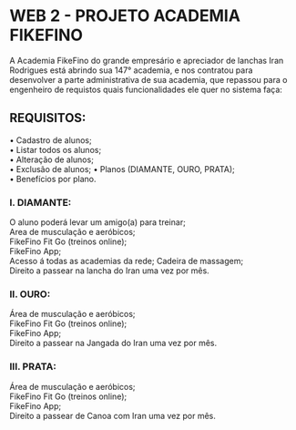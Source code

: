 # WEB 2 - PROJETO ACADEMIA FIKEFINO

A Academia FikeFino do grande empresário e apreciador de lanchas Iran Rodrigues está abrindo sua 147° academia, e nos contratou para desenvolver a parte administrativa de sua academia, que repassou para o engenheiro de requistos quais funcionalidades ele quer no sistema faça:

## REQUISITOS:
•	Cadastro de alunos;  
•	Listar todos os alunos;  
•	Alteração de alunos;  
•	Exclusão de alunos;
•	Planos (DIAMANTE, OURO, PRATA);  
•	Benefícios por plano.

### I.	DIAMANTE:
O aluno poderá levar um amigo(a) para treinar;  
Area de musculação e aeróbicos;  
FikeFino Fit Go (treinos online);  
FikeFino App;  
Acesso á todas as academias da rede;
Cadeira de massagem;  
Direito a passear na lancha do Iran uma vez por mês.

### II.	OURO:  
Área de musculação e aeróbicos;  
FikeFino Fit Go (treinos online);  
FikeFino App;  
Direito a passear na Jangada do Iran uma vez por mês.

### III.	PRATA:

Área de musculação e aeróbicos;  
FikeFino Fit Go (treinos online);  
FikeFino App;  
Direito a passear de Canoa com Iran uma vez por mês.
